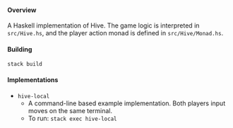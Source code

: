 #### Overview

A Haskell implementation of Hive. The game logic is interpreted in `src/Hive.hs`, and the player action monad is defined in `src/Hive/Monad.hs`.

#### Building

`stack build`

#### Implementations

- `hive-local`
  - A command-line based example implementation. Both players input moves on the same terminal.
  - To run: `stack exec hive-local`
